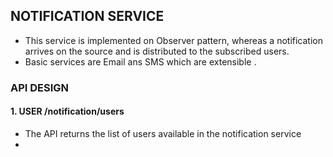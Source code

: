 ## NOTIFICATION SERVICE

* This service is implemented on Observer pattern,
whereas a notification arrives 
on the source and is distributed to the subscribed users.
* Basic services are Email ans SMS which are extensible .

### API DESIGN 

#### 1. USER       /notification/users
* The API returns the list of users available in the notification service
* 
